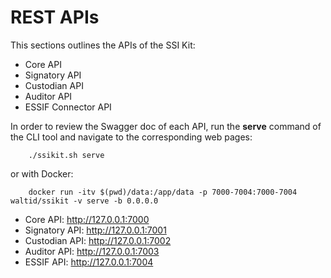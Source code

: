 # REST APIs

This sections outlines the APIs of the SSI Kit:

* Core API&#x20;
* Signatory API
* Custodian API
* Auditor API
* ESSIF Connector API

In order to review the Swagger doc of each API, run the **serve** command of the CLI tool and navigate to the corresponding web pages:

```
    ./ssikit.sh serve
```

or with Docker:

```
    docker run -itv $(pwd)/data:/app/data -p 7000-7004:7000-7004 waltid/ssikit -v serve -b 0.0.0.0
```

* Core API: http://127.0.0.1:7000
* Signatory API: http://127.0.0.1:7001
* Custodian API: http://127.0.0.1:7002
* Auditor API: http://127.0.0.1:7003
* ESSIF API: http://127.0.0.1:7004
